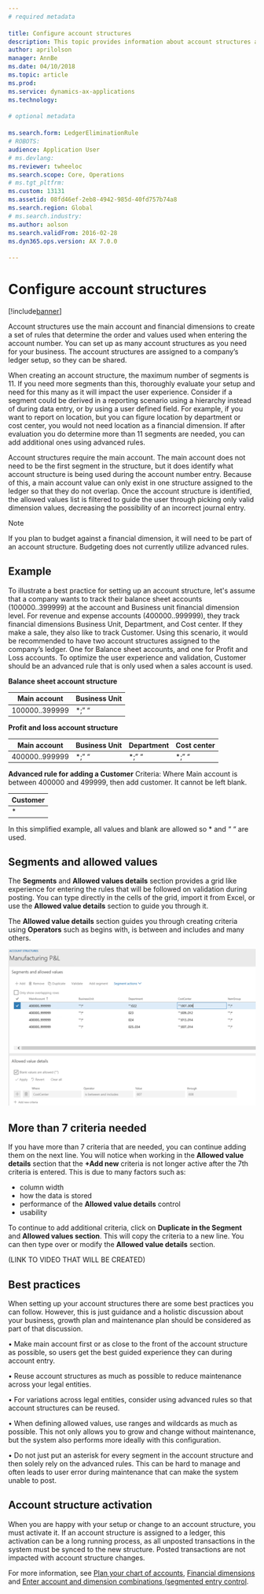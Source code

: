 ```yaml
---
# required metadata

title: Configure account structures
description: This topic provides information about account structures and financial dimensions.
author: aprilolson
manager: AnnBe
ms.date: 04/10/2018
ms.topic: article
ms.prod: 
ms.service: dynamics-ax-applications
ms.technology: 

# optional metadata

ms.search.form: LedgerEliminationRule
# ROBOTS: 
audience: Application User
# ms.devlang: 
ms.reviewer: twheeloc
ms.search.scope: Core, Operations
# ms.tgt_pltfrm: 
ms.custom: 13131
ms.assetid: 08fd46ef-2eb8-4942-985d-40fd757b74a8
ms.search.region: Global
# ms.search.industry: 
ms.author: aolson
ms.search.validFrom: 2016-02-28
ms.dyn365.ops.version: AX 7.0.0

---
```


# Configure account structures

[!include[banner](../includes/banner.md)]

Account structures use the main account and financial dimensions to create a set of rules that determine the order and values used when entering the account number. You can set up as many account structures as you need for your business. The account structures are assigned to a company’s ledger setup, so they can be shared.

When creating an account structure, the maximum number of segments is 11. If you need more segments than this, thoroughly evaluate your setup and need for this many as it will impact the user experience. Consider if a segment could be derived in a reporting scenario using a hierarchy instead of during data entry, or by using a user defined field. For example, if you want to report on location, but you can figure location by department or cost center, you would not need location as a financial dimension. If after evaluation you do determine more than 11 segments are needed, you can add additional ones using advanced rules.

Account structures require the main account. The main account does not need to be the first segment in the structure, but it does identify what account structure is being used during the account number entry. Because of this, a main account value can only exist in one structure assigned to the ledger so that they do not overlap. Once the account structure is identified, the allowed values list is filtered to guide the user through picking only valid dimension values, decreasing the possibility of an incorrect journal entry.

> [!NOTE] 
> If you plan to budget against a financial dimension, it will need to be part of an account structure. Budgeting does not currently utilize advanced rules.

## Example
To illustrate a best practice for setting up an account structure, let's assume that a company wants to track their balance sheet accounts (100000..399999) at the account and Business unit financial dimension level. For revenue and expense accounts (400000..999999), they track financial dimensions Business Unit, Department, and Cost center. If they make a sale, they also like to track Customer. Using this scenario, it would be recommended to have two account structures assigned to the company’s ledger. One for Balance sheet accounts, and one for Profit and Loss accounts. To optimize the user experience and validation, Customer should be an advanced rule that is only used when a sales account is used.

**Balance sheet account structure**

|Main account          | Business Unit    |
|----------------------|-----------|
|100000..399999 | *;” “|

**Profit and loss account structure**

|Main account          | Business Unit    |Department          | Cost center    |
|----------------------|-----------|----------------------|-----------|
|400000..999999 | *;” “|*;” “|*;” “|*;” “|

**Advanced rule for adding a Customer**
Criteria: Where Main account is between 400000 and 499999, then add customer. It cannot be left blank.

|Customer         |
|-----------------|
|* |

In this simplified example, all values and blank are allowed so * and “ “ are used.

## Segments and allowed values
The **Segments** and **Allowed values details** section provides a grid like experience for entering the rules that will be followed on validation during posting. You can type directly in the cells of the grid, import it from Excel, or use the **Allowed value details** section to guide you through it.

The **Allowed value details** section guides you through creating criteria using **Operators** such as begins with, is between and includes and many others.

[![Allow values](./media/account.png)](./media/account.png) 

## More than 7 criteria needed

If you have more than 7 criteria that are needed, you can continue adding them on the next line. You will notice when working in the **Allowed value details** section that the **+Add new** criteria is not longer active after the 7th criteria is entered. This is due to many factors such as: 
 - column width 
 - how the data is stored 
 - performance of the **Allowed value details** control
 - usability  
 
To continue to add additional criteria, click on **Duplicate in the Segment** and **Allowed values section**. This will copy the criteria to a new line. You can then type over or modify the **Allowed value details** section.

(LINK TO VIDEO THAT WILL BE CREATED)

## Best practices
When setting up your account structures there are some best practices you can follow. However, this is just guidance and a holistic discussion about your business, growth plan and maintenance plan should be considered as part of that discussion.

•	Make main account first or as close to the front of the account structure as possible, so users get the best guided experience they can during account entry.

•	Reuse account structures as much as possible to reduce maintenance across your legal entities.

•	For variations across legal entities, consider using advanced rules so that account structures can be reused.

•	When defining allowed values, use ranges and wildcards as much as possible. This not only allows you to grow and change without maintenance, but the system also performs more ideally with this configuration.

•	Do not just put an asterisk for every segment in the account structure and then solely rely on the advanced rules. This can be hard to manage and often leads to user error during maintenance that can make the system unable to post.

## Account structure activation
When you are happy with your setup or change to an account structure, you must activate it. If an account structure is assigned to a ledger, this activation can be a long running process, as all unposted transactions in the system must be synced to the new structure. Posted transactions are not impacted with account structure changes.


For more information, see [Plan your chart of accounts](plan-chart-of-accounts.md), [Financial dimensions](financial-dimensions.md) and [Enter account and dimension combinations (segmented entry control](enter-account-dimension-combinations-segmented-entry-control.md).







